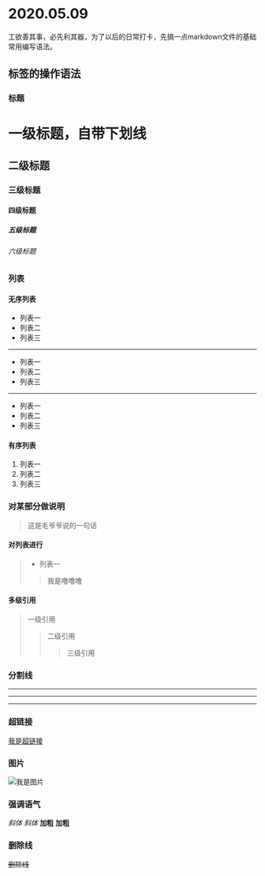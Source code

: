 # 2020.05.09

工欲善其事，必先利其器，为了以后的日常打卡，先搞一点markdown文件的基础常用编写语法。

## 标签的操作语法

### 标题
# 一级标题，自带下划线
## 二级标题
### 三级标题
#### 四级标题
##### 五级标题
###### 六级标题

### 列表
#### 无序列表
* 列表一
* 列表二
* 列表三
******
+ 列表一
+ 列表二
+ 列表三
******
- 列表一
- 列表二
- 列表三
#### 有序列表
1. 列表一
2. 列表二
3. 列表三

### 对某部分做说明
> 这是毛爷爷说的一句话
#### 对列表进行
> * 列表一
> > 我是噜噜噜
#### 多级引用
> 一级引用
>> 二级引用
>>> 三级引用

### 分割线
******
------
______

### 超链接
[我是超链接](http://www.baidu.com)

### 图片
![我是图片](https://www.liaoxuefeng.com/files/attachments/1181981930946016/s)

### 强调语气
*斜体*
_斜体_
**加粗**
__加粗__

### 删除线
~~删除线~~
